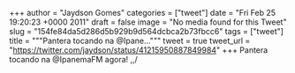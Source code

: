
+++
author = "Jaydson Gomes"
categories = ["tweet"]
date = "Fri Feb 25 19:20:23 +0000 2011"
draft = false
image = "No media found for this Tweet"
slug = "154fe84da5d286d5b929b9d564dcbca2b73fbcc6"
tags = ["tweet"]
title = """Pantera tocando na @Ipane..."""
tweet = true
tweet_url = "https://twitter.com/jaydson/status/41215950887849984"
+++
Pantera tocando na @IpanemaFM agora! \,,/
